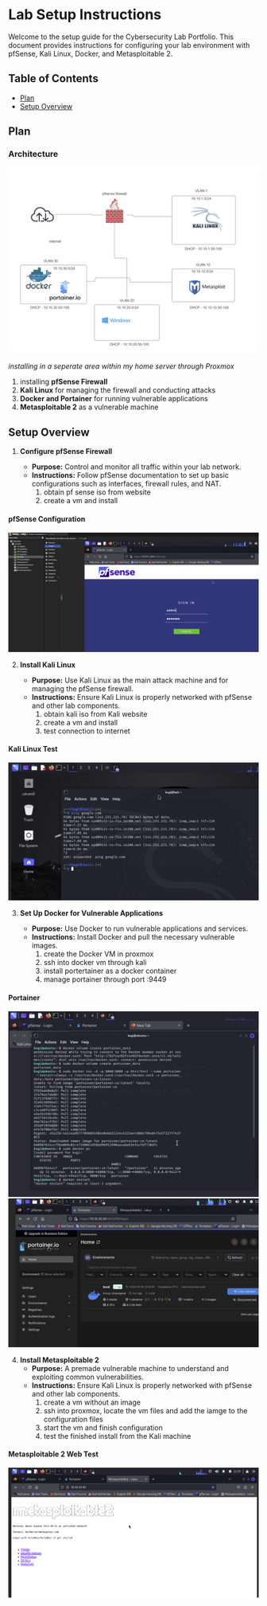 # Lab Setup Instructions

Welcome to the setup guide for the Cybersecurity Lab Portfolio. This document provides instructions for configuring your lab environment with pfSense, Kali Linux, Docker, and Metasploitable 2.

## Table of Contents

- [Plan](#plan)
- [Setup Overview](#setup-overview)

## Plan
### Architecture 
![The Network Architecture](images/architecture.png)

*installing in a seperate area within my home server through Proxmox*

1. installing **pfSense Firewall**
2. **Kali Linux** for managing the firewall and conducting attacks
3. **Docker and Portainer** for running vulnerable applications
4. **Metasploitable 2** as a vulnerable machine

## Setup Overview

1. **Configure pfSense Firewall**

   - **Purpose:** Control and monitor all traffic within your lab network.
   - **Instructions:** Follow pfSense documentation to set up basic configurations such as interfaces, firewall rules, and NAT.
       1. obtain pf sense iso from website
       2. create a vm and install
#### pfSense Configuration
![pfSense Configuration](images/pfsense.png)

2. **Install Kali Linux**

   - **Purpose:** Use Kali Linux as the main attack machine and for managing the pfSense firewall.
   - **Instructions:** Ensure Kali Linux is properly networked with pfSense and other lab components.
       1. obtain kali iso from Kali website
       2. create a vm and install
       3. test connection to internet
#### Kali Linux Test
![Kali Linux Test](images/kalitest.png)

3. **Set Up Docker for Vulnerable Applications**

   - **Purpose:** Use Docker to run vulnerable applications and services.
   - **Instructions:** Install Docker and pull the necessary vulnerable images.
        1. create the Docker VM in proxmox
        2. ssh into docker vm through kali
        3. install portertainer as a docker container
        4. manage portainer through port :9449
#### Portainer
![Portainer SSH install](images/portssh.png)
![Portainer Web GUI](images/portweb.png)
  
4. **Install Metasploitable 2**
   - **Purpose:**  A premade vulnerable machine to understand and exploiting common vulnerabilities.
   - **Instructions:** Ensure Kali Linux is properly networked with pfSense and other lab components.
       1. create a vm without an image
       2. ssh into proxmox, locate the vm files and add the iamge to the configuration files
       3. start the vm and finish configuration
       4. test the finished install from the Kali machine
#### Metasploitable 2 Web Test
![Metasploitable 2 Web Test](images/ms2.png)
